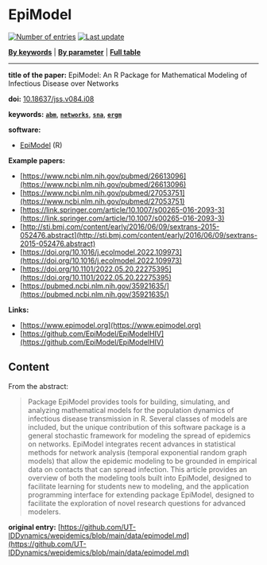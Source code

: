 <!--DO NOT EDIT BY HAND-->
 
#  EpiModel 
 

[![Number of entries](https://img.shields.io/badge/dynamic/json?label=Entries&query=message&url=https%3A%2F%2Fut-iddynamics.github.io%2Fwepidemics%2Finfo%2Fentries.json)](https://github.com/UT-IDDynamics/wepidemics) [![Last update](https://img.shields.io/github/last-commit/UT-IDDynamics/wepidemics)](https://github.com/UT-IDDynamics/wepidemics)

[**By keywords**](../by-keyword.md) \| [**By parameter**](../by-parameter.md) \| [**Full table**](../full-table.md)

---
 
 
**title of the paper:** EpiModel: An R Package for Mathematical Modeling of Infectious Disease over Networks
 
**doi:** [10.18637/jss.v084.i08](https://doi.org/10.18637/jss.v084.i08)
 

**keywords:** [**`abm`**](../by-keyword.md#abm), [**`networks`**](../by-keyword.md#networks), [**`sna`**](../by-keyword.md#sna), [**`ergm`**](../by-keyword.md#ergm) 

**software:**
 
 - [EpiModel](https://cran.r-project.org/package=EpiModel) (R) 

**Example papers:**
 
 - [https://www.ncbi.nlm.nih.gov/pubmed/26613096](https://www.ncbi.nlm.nih.gov/pubmed/26613096) 
 - [https://www.ncbi.nlm.nih.gov/pubmed/27053751](https://www.ncbi.nlm.nih.gov/pubmed/27053751) 
 - [https://link.springer.com/article/10.1007/s00265-016-2093-3](https://link.springer.com/article/10.1007/s00265-016-2093-3) 
 - [http://sti.bmj.com/content/early/2016/06/09/sextrans-2015-052476.abstract](http://sti.bmj.com/content/early/2016/06/09/sextrans-2015-052476.abstract) 
 - [https://doi.org/10.1016/j.ecolmodel.2022.109973](https://doi.org/10.1016/j.ecolmodel.2022.109973) 
 - [https://doi.org/10.1101/2022.05.20.22275395](https://doi.org/10.1101/2022.05.20.22275395) 
 - [https://pubmed.ncbi.nlm.nih.gov/35921635/](https://pubmed.ncbi.nlm.nih.gov/35921635/) 

**Links:**
 
 - [https://www.epimodel.org](https://www.epimodel.org) 
 - [https://github.com/EpiModel/EpiModelHIV](https://github.com/EpiModel/EpiModelHIV) 


## Content



From the abstract: 

> Package EpiModel provides tools for building, simulating, and analyzing mathematical models for the population dynamics of infectious disease transmission in R. Several classes of models are included, but the unique contribution of this software package is a general stochastic framework for modeling the spread of epidemics on networks. EpiModel integrates recent advances in statistical methods for network analysis (temporal exponential random graph models) that allow the epidemic modeling to be grounded in empirical data on contacts that can spread infection. This article provides an overview of both the modeling tools built into EpiModel, designed to facilitate learning for students new to modeling, and the application programming interface for extending package EpiModel, designed to facilitate the exploration of novel research questions for advanced modelers.




 **original entry:**  [https://github.com/UT-IDDynamics/wepidemics/blob/main/data/epimodel.md](https://github.com/UT-IDDynamics/wepidemics/blob/main/data/epimodel.md) 
